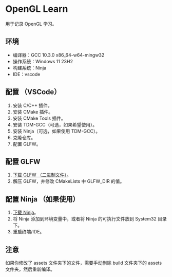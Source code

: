 # OpenGL Learn

用于记录 OpenGL 学习。

## 环境

- 编译器：GCC 10.3.0 x86_64-w64-mingw32
- 操作系统：Windows 11 23H2
- 构建系统：Ninja
- IDE：vscode

## 配置 （VSCode）

1. 安装 C/C++ 插件。
2. 安装 CMake 插件。
3. 安装 CMake Tools 插件。
4. 安装 TDM-GCC（可选，如果希望使用）。
5. 安装 Ninja（可选，如果使用 TDM-GCC）。
6. 克隆仓库。
7. 配置 GLFW。

## 配置 GLFW

1. [下载 GLFW （二进制文件）](https://www.glfw.org/download.html)。
2. 解压 GLFW，并修改 CMakeLists 中 GLFW_DIR 的值。

## 配置 Ninja （如果使用）

1. [下载 Ninja](https://github.com/ninja-build/ninja/releases)。
2. 将 Ninja 添加到环境变量中，或者将 Ninja 的可执行文件放到 System32 目录下。
3. 重启终端/IDE。

## 注意

如果你修改了 assets 文件夹下的文件，需要手动删除 build 文件夹下的 assets 文件夹，然后重新编译。
